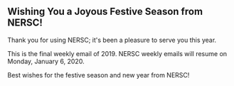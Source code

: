 ## Wishing You a Joyous Festive Season from NERSC!

Thank you for using NERSC; it's been a pleasure to serve you this year.

This is the final weekly email of 2019. NERSC weekly emails will resume on
Monday, January 6, 2020.

Best wishes for the festive season and new year from NERSC! 
